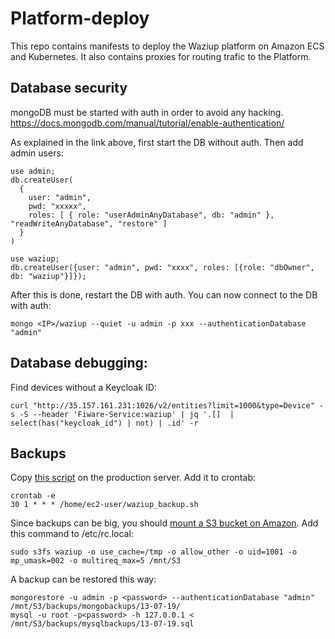 # Platform-deploy

This repo contains manifests to deploy the Waziup platform on Amazon ECS and Kubernetes.
It also contains proxies for routing trafic to the Platform.


Database security
-----------------

mongoDB must be started with auth in order to avoid any hacking.
https://docs.mongodb.com/manual/tutorial/enable-authentication/

As explained in the link above, first start the DB without auth. Then add admin users:
```
use admin;
db.createUser(
  {
    user: "admin",
    pwd: "xxxxx",
    roles: [ { role: "userAdminAnyDatabase", db: "admin" }, "readWriteAnyDatabase", "restore" ]
  }
)

use waziup;
db.createUser({user: "admin", pwd: "xxxx", roles: [{role: "dbOwner", db: "waziup"}]});
```

After this is done, restart the DB with auth. You can now connect to the DB with auth:
```
mongo <IP>/waziup --quiet -u admin -p xxx --authenticationDatabase "admin"
```


Database debugging:
-------------------

Find devices without a Keycloak ID:
```
curl "http://35.157.161.231:1026/v2/entities?limit=1000&type=Device" -s -S --header 'Fiware-Service:waziup' | jq '.[]  | select(has("keycloak_id") | not) | .id' -r
```

Backups
-------

Copy [this script](./waziup_backup.sh) on the production server.
Add it to crontab:
```
crontab -e
30 1 * * * /home/ec2-user/waziup_backup.sh
```

Since backups can be big, you should [mount a S3 bucket on Amazon](https://cloudkul.com/blog/mounting-s3-bucket-linux-ec2-instance/).
Add this command to /etc/rc.local:
```
sudo s3fs waziup -o use_cache=/tmp -o allow_other -o uid=1001 -o mp_umask=002 -o multireq_max=5 /mnt/S3
```

A backup can be restored this way:
```
mongorestore -u admin -p <password> --authenticationDatabase "admin" /mnt/S3/backups/mongobackups/13-07-19/
mysql -u root -p<password> -h 127.0.0.1 < /mnt/S3/backups/mysqlbackups/13-07-19.sql
```

